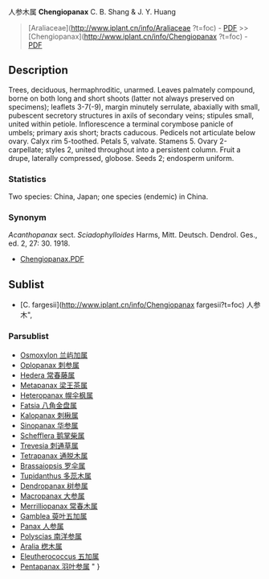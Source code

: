 人参木属 **Chengiopanax** C. B. Shang & J. Y. Huang

> [Araliaceae](http://www.iplant.cn/info/Araliaceae ?t=foc) - [PDF](http://iplant.cn/foc/pdf/Araliaceae.pdf) >> [Chengiopanax](http://www.iplant.cn/info/Chengiopanax ?t=foc) - [PDF](http://www.iplant.cn/foc/pdf/Chengiopanax.pdf)

## Description

Trees, deciduous, hermaphroditic, unarmed. Leaves palmately compound, borne on both long and short shoots (latter not always preserved on specimens); leaflets 3-7(-9), margin minutely serrulate, abaxially with small, pubescent secretory structures in axils of secondary veins; stipules small, united within petiole. Inflorescence a terminal corymbose panicle of umbels; primary axis short; bracts caducous. Pedicels not articulate below ovary. Calyx rim 5-toothed. Petals 5, valvate. Stamens 5. Ovary 2-carpellate; styles 2, united throughout into a persistent column. Fruit a drupe, laterally compressed, globose. Seeds 2; endosperm uniform.

### Statistics
Two species: China, Japan; one species (endemic) in China.

### Synonym
*Acanthopanax* sect. *Sciadophylloides* Harms, Mitt. Deutsch. Dendrol. Ges., ed. 2, 27: 30. 1918.
* [Chengiopanax.PDF](http://iplant.cn/foc/pdf/Chengiopanax.pdf)

## Sublist

* [C.  fargesii](http://www.iplant.cn/info/Chengiopanax fargesii?t=foc) 人参木",

### Parsublist

* [Osmoxylon  兰屿加属](http://www.iplant.cn/info/Osmoxylon?t=foc)
* [Oplopanax  刺参属](http://www.iplant.cn/info/Oplopanax?t=foc)
* [Hedera  常春藤属](http://www.iplant.cn/info/Hedera?t=foc)
* [Metapanax  梁王茶属](http://www.iplant.cn/info/Metapanax?t=foc)
* [Heteropanax  幌伞枫属](http://www.iplant.cn/info/Heteropanax?t=foc)
* [Fatsia  八角金盘属](http://www.iplant.cn/info/Fatsia?t=foc)
* [Kalopanax  刺楸属](http://www.iplant.cn/info/Kalopanax?t=foc)
* [Sinopanax  华参属](http://www.iplant.cn/info/Sinopanax?t=foc)
* [Schefflera  鹅掌柴属](http://www.iplant.cn/info/Schefflera?t=foc)
* [Trevesia  刺通草属](http://www.iplant.cn/info/Trevesia?t=foc)
* [Tetrapanax  通脱木属](http://www.iplant.cn/info/Tetrapanax?t=foc)
* [Brassaiopsis  罗伞属](http://www.iplant.cn/info/Brassaiopsis?t=foc)
* [Tupidanthus  多蕊木属](http://www.iplant.cn/info/Tupidanthus?t=foc)
* [Dendropanax  树参属](http://www.iplant.cn/info/Dendropanax?t=foc)
* [Macropanax  大参属](http://www.iplant.cn/info/Macropanax?t=foc)
* [Merrilliopanax  常春木属](http://www.iplant.cn/info/Merrilliopanax?t=foc)
* [Gamblea  萸叶五加属](http://www.iplant.cn/info/Gamblea?t=foc)
* [Panax  人参属](http://www.iplant.cn/info/Panax?t=foc)
* [Polyscias  南洋参属](http://www.iplant.cn/info/Polyscias?t=foc)
* [Aralia  楤木属](http://www.iplant.cn/info/Aralia?t=foc)
* [Eleutherococcus  五加属](http://www.iplant.cn/info/Eleutherococcus?t=foc)
* [Pentapanax  羽叶参属](http://www.iplant.cn/info/Pentapanax?t=foc)
"
}